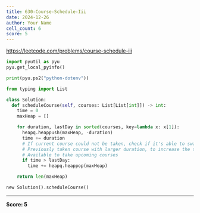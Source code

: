 ```yaml
---
title: 630-Course-Schedule-Iii
date: 2024-12-26
author: Your Name
cell_count: 6
score: 5
---
```


https://leetcode.com/problems/course-schedule-iii


```python
import pyutil as pyu
pyu.get_local_pyinfo()
```


```python
print(pyu.ps2("python-dotenv"))
```


```python
from typing import List
```


```python
class Solution:
  def scheduleCourse(self, courses: List[List[int]]) -> int:
    time = 0
    maxHeap = []

    for duration, lastDay in sorted(courses, key=lambda x: x[1]):
      heapq.heappush(maxHeap, -duration)
      time += duration
      # If current course could not be taken, check if it's able to swap with a
      # Previously taken course with larger duration, to increase the time
      # Available to take upcoming courses
      if time > lastDay:
        time += heapq.heappop(maxHeap)

    return len(maxHeap)
```


```python
new Solution().scheduleCourse()
```


---
**Score: 5**